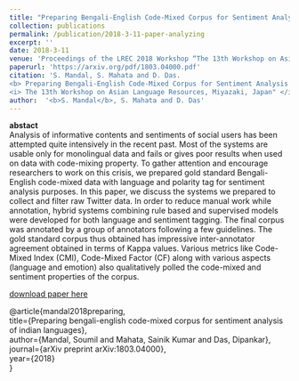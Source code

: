 ```yaml
---
title: "Preparing Bengali-English Code-Mixed Corpus for Sentiment Analysis of Indian Languages"
collection: publications
permalink: /publication/2018-3-11-paper-analyzing
excerpt: ''
date: 2018-3-11
venue: 'Proceedings of the LREC 2018 Workshop “The 13th Workshop on Asian Language Resources"'
paperurl: 'https://arxiv.org/pdf/1803.04000.pdf'
citation: 'S. Mandal, S. Mahata and D. Das. 
<b> Preparing Bengali-English Code-Mixed Corpus for Sentiment Analysis of Indian Languages </b>. 
<i> The 13th Workshop on Asian Language Resources, Miyazaki, Japan" </i> (2018).'
author:  '<b>S. Mandal</b>, S. Mahata and D. Das'
---
```

<b>abstact</b><br>
Analysis of informative contents and sentiments of social users has been attempted quite intensively in the recent past. Most of the systems are usable only for monolingual data and fails or gives poor results when used on data with code-mixing property. To gather attention and encourage researchers to work on this crisis, we prepared gold standard Bengali-English code-mixed data with language and polarity tag for sentiment analysis purposes. In this paper, we discuss the systems we prepared to collect and filter raw Twitter data. In order to reduce manual work while annotation, hybrid systems combining rule based and supervised models were developed for both language and sentiment tagging. The final corpus was annotated by a group of annotators following a few guidelines. The gold standard corpus thus obtained has impressive inter-annotator agreement obtained in terms of Kappa values. Various metrics like Code-Mixed Index (CMI), Code-Mixed Factor (CF) along with various aspects (language and emotion) also qualitatively polled the code-mixed and sentiment properties of the corpus.

[download paper here](https://arxiv.org/pdf/1803.04000.pdf)

@article{mandal2018preparing, <br>
  title={Preparing bengali-english code-mixed corpus for sentiment analysis of indian languages}, <br>
  author={Mandal, Soumil and Mahata, Sainik Kumar and Das, Dipankar}, <br>
  journal={arXiv preprint arXiv:1803.04000}, <br>
  year={2018} <br>
}
